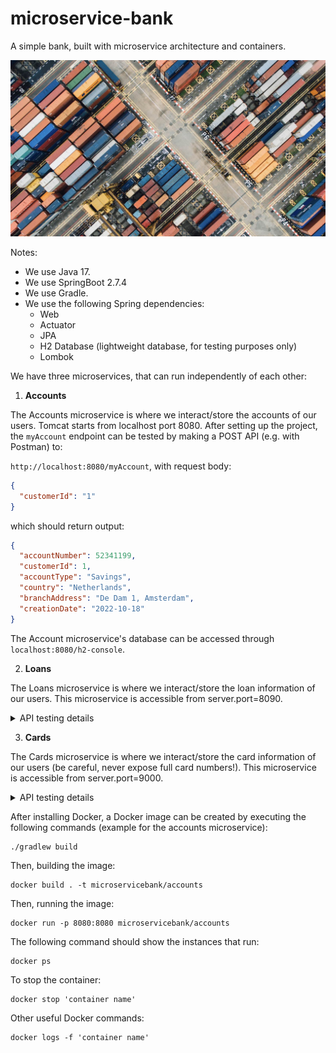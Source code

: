 # microservice-bank
A simple bank, built with microservice architecture and containers.

![](microservice-bank.jpg)

Notes:

- We use Java 17.
- We use SpringBoot 2.7.4
- We use Gradle.
- We use the following Spring dependencies:
  - Web
  - Actuator
  - JPA
  - H2 Database (lightweight database, for testing purposes only)
  - Lombok

We have three microservices, that can run independently of each other:

1) **Accounts**

The Accounts microservice is where we interact/store the accounts of our users. Tomcat starts from localhost port 8080. 
After setting up the project, the `myAccount` endpoint can be tested by making a POST API (e.g. with Postman) to:

`http://localhost:8080/myAccount`, with request body:

```json
{
  "customerId": "1"
}
```

which should return output:

```json
{
  "accountNumber": 52341199,
  "customerId": 1,
  "accountType": "Savings",
  "country": "Netherlands",
  "branchAddress": "De Dam 1, Amsterdam",
  "creationDate": "2022-10-18"
}
```

The Account microservice's database can be accessed through `localhost:8080/h2-console`.


2. **Loans**

The Loans microservice is where we interact/store the loan information of our users.
This microservice is accessible from server.port=8090.

<details>
<summary>API testing details</summary>

After setting up the project, the `myLoans` endpoint can be tested by making a POST API (e.g. with Postman) to:

`http://localhost:8090/myLoans`, with request body:

```json
{
  "customerId": "1"
}
```

which should return output:

```json
[
  {
    "loanNumber": 4,
    "customerId": 1,
    "startDate": "2022-06-18",
    "loanType": "Personal",
    "totalLoan": 10000,
    "amountPaid": 3500,
    "outstandingAmount": 6500,
    "creationDate": "2022-06-18"
  },
  {
    "loanNumber": 1,
    "customerId": 1,
    "startDate": "2022-02-10",
    "loanType": "Home",
    "totalLoan": 200000,
    "amountPaid": 50000,
    "outstandingAmount": 150000,
    "creationDate": "2022-02-10"
  },
  {
    "loanNumber": 2,
    "customerId": 1,
    "startDate": "2021-10-07",
    "loanType": "Vehicle",
    "totalLoan": 40000,
    "amountPaid": 10000,
    "outstandingAmount": 30000,
    "creationDate": "2021-10-07"
  },
  {
    "loanNumber": 3,
    "customerId": 1,
    "startDate": "2021-04-17",
    "loanType": "Home",
    "totalLoan": 50000,
    "amountPaid": 10000,
    "outstandingAmount": 40000,
    "creationDate": "2021-04-17"
  }
]
```

</details>

3. **Cards**

The Cards microservice is where we interact/store the card information of our users (be careful, never expose full card numbers!).
This microservice is accessible from server.port=9000.

<details>
<summary>API testing details</summary>

After setting up the project, the `myCards` endpoint can be tested by making a POST API (e.g. with Postman) to:

`http://localhost:9000/myCards`, with request body:

```json
{
  "customerId": "1"
}
```

which should return output:

```json
[
  {
    "cardId": 1,
    "customerId": 1,
    "cardNumber": "4565XXXX4656",
    "cardType": "Credit",
    "totalLimit": 10000,
    "amountUsed": 500,
    "availableAmount": 9500,
    "creationDate": "2022-10-18"
  },
  {
    "cardId": 2,
    "customerId": 1,
    "cardNumber": "3455XXXX8673",
    "cardType": "Credit",
    "totalLimit": 7500,
    "amountUsed": 600,
    "availableAmount": 6900,
    "creationDate": "2022-10-18"
  },
  {
    "cardId": 3,
    "customerId": 1,
    "cardNumber": "2359XXXX9346",
    "cardType": "Credit",
    "totalLimit": 20000,
    "amountUsed": 4000,
    "availableAmount": 16000,
    "creationDate": "2022-10-18"
  }
]
```

</details>

After installing Docker, a Docker image can be created by executing the following commands (example for the accounts microservice):

```
./gradlew build
```

Then, building the image:

```
docker build . -t microservicebank/accounts
```

Then, running the image:

```
docker run -p 8080:8080 microservicebank/accounts
```

The following command should show the instances that run:

```
docker ps
```

To stop the container:

```
docker stop 'container name'
```

Other useful Docker commands:

```
docker logs -f 'container name'
```





